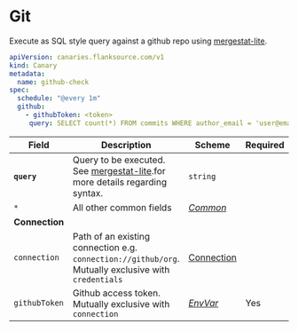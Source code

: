 # <Icon name="git"/> Git

<Standard/>

Execute as SQL style query against a github repo using [mergestat-lite](https://github.com/mergestat/mergestat-lite).

```yaml
apiVersion: canaries.flanksource.com/v1
kind: Canary
metadata:
  name: github-check
spec:
  schedule: "@every 1m"
  github:
    - githubToken: <token>
     query: SELECT count(*) FROM commits WHERE author_email = 'user@email.com'
```

| Field          | Description                                                  | Scheme                                            | Required |
| -------------- | ------------------------------------------------------------ | ------------------------------------------------- | -------- |
| **`query`**    | Query to be executed. See [mergestat-lite](https://github.com/mergestat/mergestat-lite).for more details regarding syntax. | `string`                                          |          |
| `*`            | All other common fields                                      | [*Common*](common)                                |          |
| **Connection** |                                                              |                                                   |          |
| `connection`   | Path of an existing connection e.g. `connection://github/org`. Mutually exclusive with `credentials`  <br/> <Commercial/> | [Connection](../../concepts/connections)          |          |
| `githubToken`  | Github access token. Mutually exclusive with `connection`    | [*EnvVar*](../../concepts/authentication/#envvar) | Yes      |
